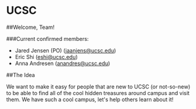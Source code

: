 # UCSC 

##Welcome, Team!

###Current confirmed members:

- Jared Jensen (PO) (jaanjens@ucsc.edu)
- Eric Shi (eshi@ucsc.edu)
- Anna Andresen (anandres@ucsc.edu)

##The Idea

We want to make it easy for people that are new to UCSC (or not-so-new) to be able to find all of the cool hidden treasures around campus and visit them. We have such a cool campus, let's help others learn about it!